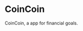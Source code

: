 # CoinCoin
CoinCoin, a app for financial goals.


<a href="https://play.google.com/store/apps/details?id=br.com.rafaelfelipeac.coincoin" target="_blank"><img src="https://play.google.com/intl/en_us/badges/images/generic/en_badge_web_generic.png" alt="" style="max-width:100%;"></a>
